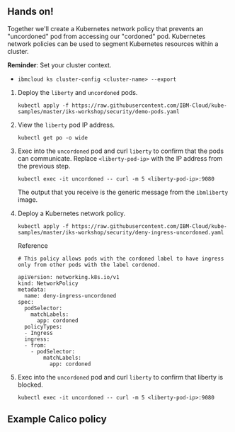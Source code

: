 ## Hands on!

Together we'll create a Kubernetes network policy that prevents an "uncordoned" pod from accessing our "cordoned" pod. Kubernetes network policies can be used to segment Kubernetes resources within a cluster.

**Reminder**: Set your cluster context.
 - `ibmcloud ks cluster-config <cluster-name> --export`

1. Deploy the `liberty` and `uncordoned` pods.

   `kubectl apply -f https://raw.githubusercontent.com/IBM-Cloud/kube-samples/master/iks-workshop/security/demo-pods.yaml`

2. View the `liberty` pod IP address.

   `kubectl get po -o wide`

3. Exec into the `uncordoned` pod and curl `liberty` to confirm that the pods can communicate. Replace `<liberty-pod-ip>` with the IP address from the previous step.

   `kubectl exec -it uncordoned -- curl -m 5 <liberty-pod-ip>:9080`
   
   The output that you receive is the generic message from the `ibmliberty` image.

4. Deploy a Kubernetes network policy.

   `kubectl apply -f https://raw.githubusercontent.com/IBM-Cloud/kube-samples/master/iks-workshop/security/deny-ingress-uncordoned.yaml`
   
   Reference
   ```
   # This policy allows pods with the cordoned label to have ingress only from other pods with the label cordoned.
   
   apiVersion: networking.k8s.io/v1
   kind: NetworkPolicy
   metadata:
     name: deny-ingress-uncordoned
   spec:
     podSelector:
       matchLabels:
         app: cordoned
     policyTypes:
     - Ingress
     ingress:
     - from:
       - podSelector: 
           matchLabels:
             app: cordoned
   ```

5. Exec into the `uncordoned` pod and curl `liberty` to confirm that liberty is blocked.

   `kubectl exec -it uncordoned -- curl -m 5 <liberty-pod-ip>:9080`


## Example Calico policy